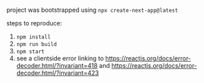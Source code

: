 project was bootstrapped using `npx create-next-app@latest`

steps to reproduce:

1. `npm install`
2. `npm run build`
3. `npm start`
4. see a clientside error linking to https://reactjs.org/docs/error-decoder.html/?invariant=418 and https://reactjs.org/docs/error-decoder.html/?invariant=423

